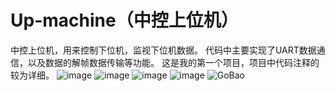 # Up-machine（中控上位机）
中控上位机，用来控制下位机，监视下位机数据。
代码中主要实现了UART数据通信，以及数据的解帧数据传输等功能。
这是我的第一个项目，项目中代码注释的较为详细。
![image](https://user-images.githubusercontent.com/53364849/141598669-f9034839-8197-4f0f-8620-d349a5d164e3.png)
![image](https://user-images.githubusercontent.com/53364849/141598690-a664e3b1-777c-442b-a1fe-c2dfe4dbaab4.png)
![image](https://user-images.githubusercontent.com/53364849/141598703-8b2a873b-d9cc-444a-b16e-f17f9ebfb39a.png)
![image](https://user-images.githubusercontent.com/53364849/141598712-3d0bb584-7c84-4451-9fa5-bd31cb694f83.png)
![GoBao](https://user-images.githubusercontent.com/53364849/141598392-9a129878-52a4-4a65-85d3-21b12c800b23.png)


